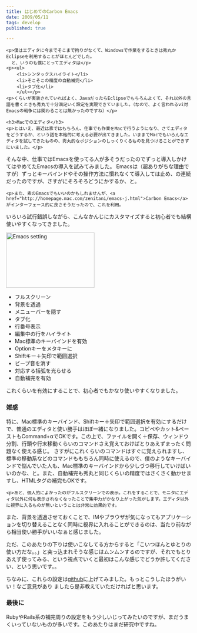 ```yaml
---
title: はじめてのCarbon Emacs
date: 2009/05/11
tags: develop
published: true

---
```


	<p>僕はエディタに今までそこまで拘りがなくて、Windowsで作業をするときは秀丸かEclipseを利用することがほとんどでした。
	  と、いうのも僕にとってエディタは</p>
	<p><ul>
		<li>シンタックスハイライト</li>
		<li>そこそこの精度の自動補完</li>
		<li>タブ化</li>
		</ul></p>
	<p>くらいが実装されていればよく、JavaだったらEclipseでもちろんよくて、それ以外の言語を書くときも秀丸で十分満足いく設定を実現できていました。（なので、よく言われるvi対Emacsの戦争には関わることは無かったのですね）</p>

	<h3>Macでのエディタ</h3>
	<p>とはいえ、最近は家ではもちろん、仕事でも作業をMacで行うようになり、さてエディタをどうするか、という話を本格的に考える必要が出てきました。いままでMacでもいろんなエディタを試してきたものの、秀丸的なポジションのしっくりくるものを見つけることができずにいました。</p>

<p>そんな中、仕事ではEmacsを使ってる人が多そうだったのでずっと導入しかけてはやめてたEmacsの導入を試みてみました。
Emacsは（超ありがちな理由ですが）ずっとキーバインドやその操作方法に慣れなくて導入しては止め、の連続だったのですが、さすがにそろそろどうにかするか、と。</p>

	<p>また、素のEmacsでもいいのかもしれませんが、<a href="http://homepage.mac.com/zenitani/emacs-j.html">Carbon Emacs</a> がインターフェース的に良さそうだったので、これを利用。
いろいろ試行錯誤しながら、こんなかんじにカスタマイズすると初心者でも結構使いやすくなってきました。</p>
	<p><a href="http://www.flickr.com/photos/katsuma/3515635909/" title="Emacs setting by katsuma, on Flickr"><img src="http://farm4.static.flickr.com/3620/3515635909_7ac66b8c30_m.jpg" width="240" height="150" alt="Emacs setting" /></a></p>
  <p><ul>
<li>フルスクリーン</li>
<li>背景を透過</li>
<li>メニューバーを隠す</li>
<li>タブ化</li>
<li>行番号表示</li>
<li>編集中の行をハイライト</li>
<li>Mac標準のキーバインドを有効</li>
<li>Optionキーをメタキーに</li>
<li>Shiftキー＋矢印で範囲選択</li>
<li>ビープ音を消す</li>
<li>対応する括弧を光らせる</li>
<li>自動補完を有効</li>
</ul></p>

  <p>これくらいを有効にすることで、初心者でもかなり使いやすくなりました。</p>

<h3>雑感</h3>
	<p>特に、Mac標準のキーバインド、Shiftキー＋矢印で範囲選択を有効にするだけで、普通のエディタと使い勝手はほぼ一緒になりました。コピペやカット&ペーストもCommand+αでOKです。この上で、ファイルを開く＋保存、ウィンドウ分割、行頭や行末移動くらいのコマンドさえ覚えておけばとりあえずまったく問題なく使える感じ。
さすがにこれくらいのコマンドはすぐに覚えられますし、標準の移動系などのコマンドももちろん同時に使えるので、僕のようなキーバインドで悩んでいた人も、Mac標準のキーバインドから少しづつ移行していけばいいのかな、と。また、自動補完も秀丸と同じくらいの精度ではさくさく動かせますし、HTMLタグの補完もOKです。</p>

	<p>あと、個人的によかったのがフルスクリーンでの表示。これをすることで、モニタにエディタ以外に何も表示されなくなったことで集中力がかなり上がった気がします。エディタ以外に視界に入るものが無いということは非常に効果的です。
また、背景を透過させておくことで、IMやブラウザが気になってもアプリケーションを切り替えることなく同時に視界に入れることができるのは、当たり前ながら相当使い勝手がいいなぁと感じました。</p>

<p>
ただ、このあたりの下りは使いこなしてる方からすると「こいつほんとゆとりの使い方だな。。」と突っ込まれそうな感じはムンムンするのですが、それでもとりあえず使ってみる、という視点でいくと最初はこんな感じでどうか許してください、という思いです。。
</p>

<p>
ちなみに、これらの設定は<a href="http://github.com/katsuma/config/tree/master">github</a>に上げてみました。もっとこうしたほうがいい！なご意見があり
ましたら是非教えていただければと思います。</p>

<h3>最後に</h3>
	<p>RubyやRails系の補完周りの設定をもう少しいじってみたいのですが、まだうまくいっていないものが多いです。このあたりはまだ研究中ですね。</p>


